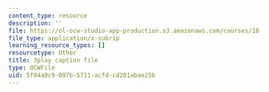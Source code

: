 ```yaml
---
content_type: resource
description: ''
file: https://ol-ocw-studio-app-production.s3.amazonaws.com/courses/18-06sc-linear-algebra-fall-2011/5f84a9c9097b5711acfdcd201abae25b_8o5Cmfpeo6g.vtt
file_type: application/x-subrip
learning_resource_types: []
resourcetype: Other
title: 3play caption file
type: OCWFile
uid: 5f84a9c9-097b-5711-acfd-cd201abae25b
---
```

